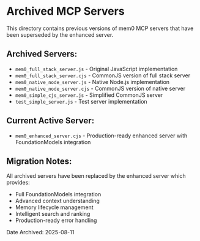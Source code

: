 # Archived MCP Servers

This directory contains previous versions of mem0 MCP servers that have been superseded by the enhanced server.

## Archived Servers:

- `mem0_full_stack_server.js` - Original JavaScript implementation
- `mem0_full_stack_server.cjs` - CommonJS version of full stack server
- `mem0_native_node_server.js` - Native Node.js implementation
- `mem0_native_node_server.cjs` - CommonJS version of native server
- `mem0_simple_cjs_server.js` - Simplified CommonJS server
- `test_simple_server.js` - Test server implementation

## Current Active Server:

- `mem0_enhanced_server.cjs` - Production-ready enhanced server with FoundationModels integration

## Migration Notes:

All archived servers have been replaced by the enhanced server which provides:
- Full FoundationModels integration
- Advanced context understanding
- Memory lifecycle management
- Intelligent search and ranking
- Production-ready error handling

Date Archived: 2025-08-11